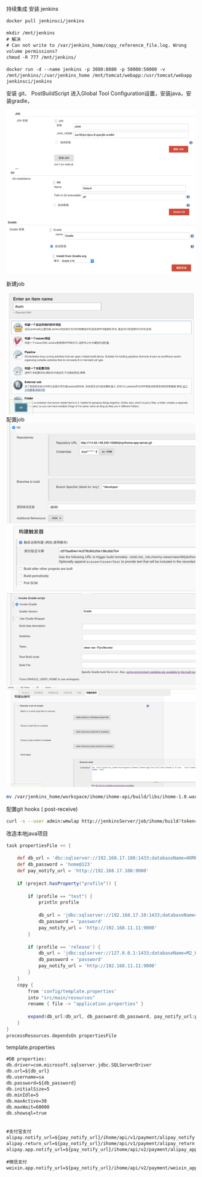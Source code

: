 持续集成
安装 jenkins

```
docker pull jenkinsci/jenkins

mkdir /mnt/jenkins
# 解决
# Can not write to /var/jenkins_home/copy_reference_file.log. Wrong volume permissions?
chmod -R 777 /mnt/jenkins/

docker run -d --name jenkins -p 3080:8080 -p 50000:50000 -v /mnt/jenkins/:/var/jenkins_home /mnt/tomcat/webapp:/usr/tomcat/webapp jenkinsci/jenkins

```

安装 git、 PostBuildScript
进入Global Tool Configuration设置，安装java，安装gradle，

![image](./assets/images/cd-java.png)
![image](./assets/images/cd-git.png)
![image](./assets/images/cd-gradle.png)

新建job

![image](./assets/images/cd-newjob.png)
配置job
![image](./assets/images/cd-job-git.png)
![image](./assets/images/cd-job-token.png)
![image](./assets/images/cd-job-gradle.png)
![image](./assets/images/cd-job-build.png)

```bash
mv /var/jenkins_home/workspace/ihome/ihome-api/build/libs/ihome-1.0.war  /usr/tomcat/webapp/ihome.war
```

配置git hooks ( post-receive)

```bash
curl -s --user admin:wmwlap http://jenkinsServer/job/ihome/build?token=d370ad64e14c578c90c20e136cdbb7b4
```

改造本地java项目

```groovy
task propertiesFile << {

    def db_url = 'dbc:sqlserver://192.168.17.108:1433;databaseName=HOME'
    def db_password = 'home@123'
    def pay_notify_url = 'http://192.168.17.108:9000'

    if (project.hasProperty("profile")) {

        if (profile == "test") {
            println profile

            db_url = 'jdbc:sqlserver://192.168.17.10:1433;databaseName=M2_HOME'
            db_password = 'password'
            pay_notify_url = 'http://192.168.11.11:9000'
        }

        if (profile == 'release') {
            db_url = 'jdbc:sqlserver://127.0.0.1:1433;databaseName=M2_HOME'
            db_password = 'password'
            pay_notify_url = 'http://192.168.11.11:9000'
        }
    }
    copy {
        from 'config/template.properties'
        into "src/main/resources"
        rename { file -> "application.properties" }

        expand(db_url:db_url, db_password:db_password, pay_notify_url:pay_notify_url)
    }
}
processResources.dependsOn propertiesFile
```

template.properties

```text
#DB properties:
db.driver=com.microsoft.sqlserver.jdbc.SQLServerDriver
db.url=${db_url}
db.username=sa
db.password=${db_password}
db.initialSize=5
db.minIdle=5
db.maxActive=30
db.maxWait=60000
db.showsql=true


#支付宝支付
alipay.notify_url=${pay_notify_url}/ihome/api/v1/payment/alipay_notify
alipay.return_url=${pay_notify_url}/ihome/api/v1/payment/alipay_return
alipay.app.notify_url=${pay_notify_url}/ihome/api/v2/payment/alipay_app_notify

#微信支付
weixin.app.notify_url=${pay_notify_url}/ihome/api/v2/payment/weixin_app_notify
```

